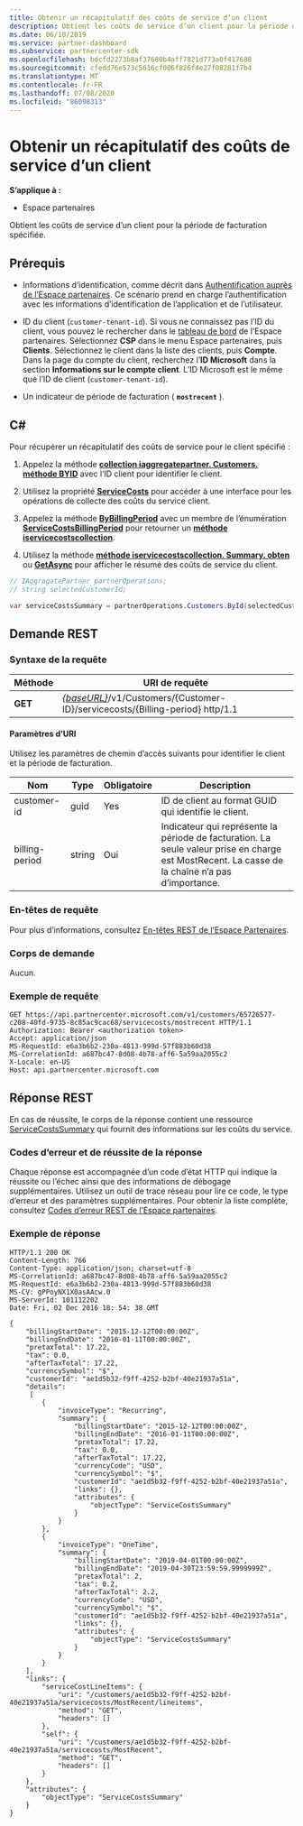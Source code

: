 ```yaml
---
title: Obtenir un récapitulatif des coûts de service d’un client
description: Obtient les coûts de service d’un client pour la période de facturation spécifiée.
ms.date: 06/10/2019
ms.service: partner-dashboard
ms.subservice: partnercenter-sdk
ms.openlocfilehash: bdcfd2273b8af37680b4aff7821d773a0f417688
ms.sourcegitcommit: cfedd76e573c5616cf006f826f4e27f08281f7b4
ms.translationtype: MT
ms.contentlocale: fr-FR
ms.lasthandoff: 07/08/2020
ms.locfileid: "86098313"
---
```

# <a name="get-a-customers-service-costs-summary"></a>Obtenir un récapitulatif des coûts de service d’un client

**S’applique à :**

- Espace partenaires

Obtient les coûts de service d’un client pour la période de facturation spécifiée.

## <a name="prerequisites"></a>Prérequis

- Informations d’identification, comme décrit dans [Authentification auprès de l’Espace partenaires](partner-center-authentication.md). Ce scénario prend en charge l’authentification avec les informations d’identification de l’application et de l’utilisateur.

- ID du client (`customer-tenant-id`). Si vous ne connaissez pas l’ID du client, vous pouvez le rechercher dans le [tableau de bord](https://partner.microsoft.com/dashboard) de l’Espace partenaires. Sélectionnez **CSP** dans le menu Espace partenaires, puis **Clients**. Sélectionnez le client dans la liste des clients, puis **Compte**. Dans la page du compte du client, recherchez l’**ID Microsoft** dans la section **Informations sur le compte client**. L’ID Microsoft est le même que l’ID de client (`customer-tenant-id`).

- Un indicateur de période de facturation ( **`mostrecent`** ).

## <a name="c"></a>C\#

Pour récupérer un récapitulatif des coûts de service pour le client spécifié :

1. Appelez la méthode [**collection iaggregatepartner. Customers. méthode BYID**](https://docs.microsoft.com/dotnet/api/microsoft.store.partnercenter.customers.icustomercollection.byid) avec l’ID client pour identifier le client.

2. Utilisez la propriété [**ServiceCosts**](https://docs.microsoft.com/dotnet/api/microsoft.store.partnercenter.customers.icustomer.servicecosts) pour accéder à une interface pour les opérations de collecte des coûts du service client.

3. Appelez la méthode [**ByBillingPeriod**](https://docs.microsoft.com/dotnet/api/microsoft.store.partnercenter.customers.servicecosts.icustomerservicecostscollection.bybillingperiod) avec un membre de l’énumération [**ServiceCostsBillingPeriod**](https://docs.microsoft.com/dotnet/api/microsoft.store.partnercenter.models.servicecosts.servicecostsbillingperiod) pour retourner un [**méthode iservicecostscollection**](https://docs.microsoft.com/dotnet/api/microsoft.store.partnercenter.customers.servicecosts.iservicecostscollection).

4. Utilisez la méthode [**méthode iservicecostscollection. Summary. obten**](https://docs.microsoft.com/dotnet/api/microsoft.store.partnercenter.customers.servicecosts.iservicecostsummary.get) ou [**GetAsync**](https://docs.microsoft.com/dotnet/api/microsoft.store.partnercenter.customers.servicecosts.iservicecostsummary.getasync) pour afficher le résumé des coûts de service du client.

``` csharp
// IAggregatePartner partnerOperations;
// string selectedCustomerId;

var serviceCostsSummary = partnerOperations.Customers.ById(selectedCustomerId).ServiceCosts.ByBillingPeriod(ServiceCostsBillingPeriod.MostRecent).Summary.Get();
```

## <a name="rest-request"></a>Demande REST

### <a name="request-syntax"></a>Syntaxe de la requête

| Méthode  | URI de requête                                                                                                   |
|---------|---------------------------------------------------------------------------------------------------------------|
| **GET** | [*{baseURL}*](partner-center-rest-urls.md)/v1/Customers/{Customer-ID}/servicecosts/{Billing-period} http/1.1 |

#### <a name="uri-parameters"></a>Paramètres d’URI

Utilisez les paramètres de chemin d’accès suivants pour identifier le client et la période de facturation.

| Nom           | Type   | Obligatoire | Description                                                                                                                      |
|----------------|--------|----------|----------------------------------------------------------------------------------------------------------------------------------|
| customer-id    | guid   | Yes      | ID de client au format GUID qui identifie le client.                                                                       |
| billing-period | string | Oui      | Indicateur qui représente la période de facturation. La seule valeur prise en charge est MostRecent. La casse de la chaîne n’a pas d’importance. |

### <a name="request-headers"></a>En-têtes de requête

Pour plus d’informations, consultez [En-têtes REST de l’Espace Partenaires](headers.md).

### <a name="request-body"></a>Corps de demande

Aucun.

### <a name="request-example"></a>Exemple de requête

```http
GET https://api.partnercenter.microsoft.com/v1/customers/65726577-c208-40fd-9735-8c85ac9cac68/servicecosts/mostrecent HTTP/1.1
Authorization: Bearer <authorization token>
Accept: application/json
MS-RequestId: e6a3b6b2-230a-4813-999d-57f883b60d38
MS-CorrelationId: a687bc47-8d08-4b78-aff6-5a59aa2055c2
X-Locale: en-US
Host: api.partnercenter.microsoft.com
```

## <a name="rest-response"></a>Réponse REST

En cas de réussite, le corps de la réponse contient une ressource [ServiceCostsSummary](service-costs-resources.md) qui fournit des informations sur les coûts du service.

### <a name="response-success-and-error-codes"></a>Codes d’erreur et de réussite de la réponse

Chaque réponse est accompagnée d’un code d’état HTTP qui indique la réussite ou l’échec ainsi que des informations de débogage supplémentaires. Utilisez un outil de trace réseau pour lire ce code, le type d’erreur et des paramètres supplémentaires. Pour obtenir la liste complète, consultez [Codes d’erreur REST de l’Espace partenaires](error-codes.md).

### <a name="response-example"></a>Exemple de réponse

```http
HTTP/1.1 200 OK
Content-Length: 766
Content-Type: application/json; charset=utf-8
MS-CorrelationId: a687bc47-8d08-4b78-aff6-5a59aa2055c2
MS-RequestId: e6a3b6b2-230a-4813-999d-57f883b60d38
MS-CV: gPPoyNX1X0asAAcw.0
MS-ServerId: 101112202
Date: Fri, 02 Dec 2016 18: 54: 38 GMT

{
    "billingStartDate": "2015-12-12T00:00:00Z",
    "billingEndDate": "2016-01-11T00:00:00Z",
    "pretaxTotal": 17.22,
    "tax": 0.0,
    "afterTaxTotal": 17.22,
    "currencySymbol": "$",
    "customerId": "ae1d5b32-f9ff-4252-b2bf-40e21937a51a",
    "details":
     [
        {
            "invoiceType": "Recurring",
            "summary": {
                "billingStartDate": "2015-12-12T00:00:00Z",
                "billingEndDate": "2016-01-11T00:00:00Z",
                "pretaxTotal": 17.22,
                "tax": 0.0,
                "afterTaxTotal": 17.22,
                "currencyCode": "USD",
                "currencySymbol": "$",
                "customerId": "ae1d5b32-f9ff-4252-b2bf-40e21937a51a",
                "links": {},
                "attributes": {
                    "objectType": "ServiceCostsSummary"
                }
            }
        },
        {
            "invoiceType": "OneTime",
            "summary": {
                "billingStartDate": "2019-04-01T00:00:00Z",
                "billingEndDate": "2019-04-30T23:59:59.9999999Z",
                "pretaxTotal": 2,
                "tax": 0.2,
                "afterTaxTotal": 2.2,
                "currencyCode": "USD",
                "currencySymbol": "$",
                "customerId": "ae1d5b32-f9ff-4252-b2bf-40e21937a51a",
                "links": {},
                "attributes": {
                    "objectType": "ServiceCostsSummary"
                }
            }
        }
    ],
    "links": {
        "serviceCostLineItems": {
            "uri": "/customers/ae1d5b32-f9ff-4252-b2bf-40e21937a51a/servicecosts/MostRecent/lineitems",
            "method": "GET",
            "headers": []
        },
        "self": {
            "uri": "/customers/ae1d5b32-f9ff-4252-b2bf-40e21937a51a/servicecosts/MostRecent",
            "method": "GET",
            "headers": []
        }
    },
    "attributes": {
        "objectType": "ServiceCostsSummary"
    }
}
```
